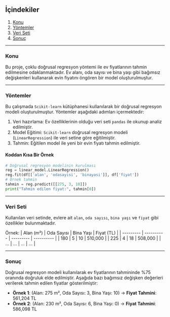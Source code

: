 ## İçindekiler

1. [Konu](#Konu)
2. [Yöntemler](#Yöntemler)
3. [Veri Seti](#Veri-Seti)
4. [Sonuç](#Sonuç)

---

### Konu
Bu proje, çoklu doğrusal regresyon yöntemi ile ev fiyatlarının tahmin edilmesine odaklanmaktadır. Ev alanı, oda sayısı ve bina yaşı gibi bağımsız değişkenleri kullanarak evin fiyatını öngören bir model oluşturulmuştur.

---

### Yöntemler
Bu çalışmada `Scikit-learn` kütüphanesi kullanılarak bir doğrusal regresyon modeli oluşturulmuştur. Yöntemler aşağıdaki adımları içermektedir:
1. Veri hazırlama: Ev özelliklerinin olduğu veri seti `pandas` ile okunup analiz edilmiştir.
2. Model Eğitimi: `Scikit-learn` doğrusal regresyon modeli (`LinearRegression`) ile veri setine göre eğitilmiştir.
3. Tahmin: Eğitilen model ile yeni bir evin fiyatı tahmin edilmiştir.

#### Koddan Kısa Bir Örnek
```python
# Doğrusal regresyon modelinin kurulması
reg = linear_model.LinearRegression()
reg.fit(df[['alan', 'odasayisi', 'binayasi']], df['fiyat'])
# Örnek tahmin
tahmin = reg.predict([[275, 3, 10]])
print("Tahmin edilen fiyat:", tahmin[0])
```

---

### Veri Seti
Kullanılan veri setinde, evlere ait `alan`, `oda sayısı`, `bina yaşı` ve `fiyat` gibi özellikler bulunmaktadır.

Örnek:
| Alan (m²) | Oda Sayısı | Bina Yaşı | Fiyat (TL) |
| --------- | ---------- | --------- | ---------- |
| 180       | 5          | 10        | 510,000    |
| 225       | 4          | 18        | 508,000    |
| ...       | ...        | ...       | ...        |

---

### Sonuç
Doğrusal regresyon modeli kullanılarak ev fiyatlarının tahmininde %75 oranında doğruluk elde edilmiştir. Aşağıda bazı bağımsız değişken değerleri verilerek tahmin edilen fiyatlar gösterilmiştir:

- **Örnek 1**: (Alan: 275 m², Oda Sayısı: 3, Bina Yaşı: 10) → **Fiyat Tahmini**: 561,204 TL
- **Örnek 2**: (Alan: 230 m², Oda Sayısı: 6, Bina Yaşı: 0) → **Fiyat Tahmini**: 586,098 TL
